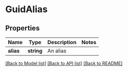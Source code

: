 # GuidAlias

## Properties
Name | Type | Description | Notes
------------ | ------------- | ------------- | -------------
**alias** | **string** | An alias | 

[[Back to Model list]](../README.md#documentation-for-models) [[Back to API list]](../README.md#documentation-for-api-endpoints) [[Back to README]](../README.md)


